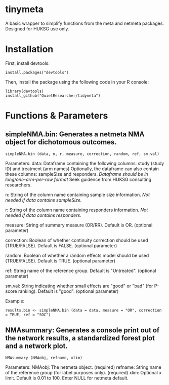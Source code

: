 # tinymeta
A basic wrapper to simplify functions from the meta and netmeta packages. Designed for HUKSG use only.

# Installation
First, install devtools:
```
install.packages("devtools")
```
Then, install the package using the following code in your R console:
```
library(devtools)
install_github("QuietResearcher/tidymeta")
```

# Functions & Parameters
## simpleNMA.bin: Generates a netmeta NMA object for dichotomous outcomes.
```
simpleNMA.bin (data, n, r, measure, correction, random, ref, sm.val)
```
Parameters:
data: Dataframe containing the following columns: study (study ID) and treatment (arm names)
      Optionally, the dataframe can also contain these columns: sampleSize and responders.
      *Dataframe should be in long/one-arm-per-row format* Seek guidence from HUKSG consulting researchers.

n: String of the column name containing sample size information. *Not needed if data contains sampleSize.*

r: String of the column name containing responders information. *Not needed if data contains responders.*

measure: String of summary measure (OR/RR). Default is OR. (optional parameter)

correction: Boolean of whether continuity correction should be used (TRUE/FALSE). Default is FALSE. (optional parameter)

random: Boolean of whether a random effects model should be used (TRUE/FALSE). Default is TRUE. (optional parameter)

ref: String name of the reference group. Default is "Untreated". (optional parameter)

sm.val: String indicating whether small effects are "good" or "bad" (for P-score ranking). Default is "good". (optional parameter)

Example:
```
results.bin <- simpleNMA.bin (data = data, measure = "OR", correction = TRUE, ref = "SOC")
```



## NMAsummary: Generates a console print out of the network results, a standardized forest plot and a network plot.
```
NMAsummary (NMAobj, refname, xlim)
```
Parameters:
NMAobj: The netmeta object. (required)
refname: String name of the reference group (for label purposes only). (required)
xlim: Optional x limit. Default is 0.01 to 100. Enter NULL for netmeta default.



